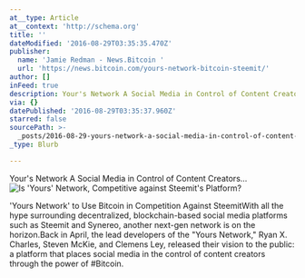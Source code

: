 ```yaml
---
at__type: Article
at__context: 'http://schema.org'
title: ''
dateModified: '2016-08-29T03:35:35.470Z'
publisher:
  name: 'Jamie Redman - News.Bitcoin '
  url: 'https://news.bitcoin.com/yours-network-bitcoin-steemit/'
author: []
inFeed: true
description: Your's Network A Social Media in Control of Content Creators…
via: {}
datePublished: '2016-08-29T03:35:37.960Z'
starred: false
sourcePath: >-
  _posts/2016-08-29-yours-network-a-social-media-in-control-of-content-creators.md
_type: Blurb

---
```

Your's Network A Social Media in Control of Content Creators...
![Is 'Yours' Network, Competitive against Steemit's Platform? ](https://the-grid-user-content.s3-us-west-2.amazonaws.com/75d459f2-782c-46e8-b0e5-575b21a768eb.png)

'Yours Network' to Use Bitcoin in Competition Against SteemitWith all the hype surrounding decentralized, blockchain-based social media platforms such as Steemit and Synereo, another next-gen network is on the horizon.Back in April, the lead developers of the "Yours Network," Ryan X. Charles, Steven McKie, and Clemens Ley, released their vision to the public: a platform that places social media in the control of content creators through the power of \#Bitcoin.